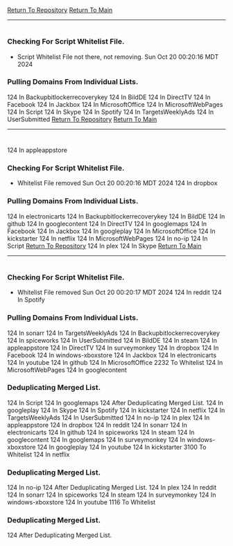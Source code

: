 [Return To Repository](https://github.com/DigitalWarrior/piholeparser/)
[Return To Main](https://github.com/DigitalWarrior/piholeparser/blob/master/RecentRunLogs/Mainlog.md)
____________________________________
# 
### Checking For Script Whitelist File.
* Script Whitelist File not there, not removing. Sun Oct 20 00:20:16 MDT 2024
### Pulling Domains From Individual Lists.
124 In Backupbitlockerrecoverykey
124 In BildDE
124 In DirectTV
124 In Facebook
124 In Jackbox
124 In MicrosoftOffice
124 In MicrosoftWebPages
124 In Script
124 In Skype
124 In Spotify
124 In TargetsWeeklyAds
124 In UserSubmitted
[Return To Repository](https://github.com/DigitalWarrior/piholeparser/)
[Return To Main](https://github.com/DigitalWarrior/piholeparser/blob/master/RecentRunLogs/Mainlog.md)
____________________________________
# 
124 In appleappstore
### Checking For Script Whitelist File.
* Whitelist File removed Sun Oct 20 00:20:16 MDT 2024
124 In dropbox
### Pulling Domains From Individual Lists.
124 In electronicarts
124 In Backupbitlockerrecoverykey
124 In BildDE
124 In github
124 In googlecontent
124 In DirectTV
124 In googlemaps
124 In Facebook
124 In Jackbox
124 In googleplay
124 In MicrosoftOffice
124 In kickstarter
124 In netflix
124 In MicrosoftWebPages
124 In no-ip
124 In Script
[Return To Repository](https://github.com/DigitalWarrior/piholeparser/)
124 In plex
124 In Skype
[Return To Main](https://github.com/DigitalWarrior/piholeparser/blob/master/RecentRunLogs/Mainlog.md)
____________________________________
# 
### Checking For Script Whitelist File.
* Whitelist File removed Sun Oct 20 00:20:17 MDT 2024
124 In reddit
124 In Spotify
### Pulling Domains From Individual Lists.
124 In sonarr
124 In TargetsWeeklyAds
124 In Backupbitlockerrecoverykey
124 In spiceworks
124 In UserSubmitted
124 In BildDE
124 In steam
124 In appleappstore
124 In DirectTV
124 In surveymonkey
124 In dropbox
124 In Facebook
124 In windows-xboxstore
124 In Jackbox
124 In electronicarts
124 In youtube
124 In github
124 In MicrosoftOffice
2232 To Whitelist
124 In MicrosoftWebPages
124 In googlecontent
### Deduplicating Merged List.
124 In Script
124 In googlemaps
124 After Deduplicating Merged List.
124 In googleplay
124 In Skype
124 In Spotify
124 In kickstarter
124 In netflix
124 In TargetsWeeklyAds
124 In UserSubmitted
124 In no-ip
124 In plex
124 In appleappstore
124 In dropbox
124 In reddit
124 In sonarr
124 In electronicarts
124 In github
124 In spiceworks
124 In steam
124 In googlecontent
124 In googlemaps
124 In surveymonkey
124 In windows-xboxstore
124 In googleplay
124 In youtube
124 In kickstarter
3100 To Whitelist
124 In netflix
### Deduplicating Merged List.
124 In no-ip
124 After Deduplicating Merged List.
124 In plex
124 In reddit
124 In sonarr
124 In spiceworks
124 In steam
124 In surveymonkey
124 In windows-xboxstore
124 In youtube
1116 To Whitelist
### Deduplicating Merged List.
124 After Deduplicating Merged List.

